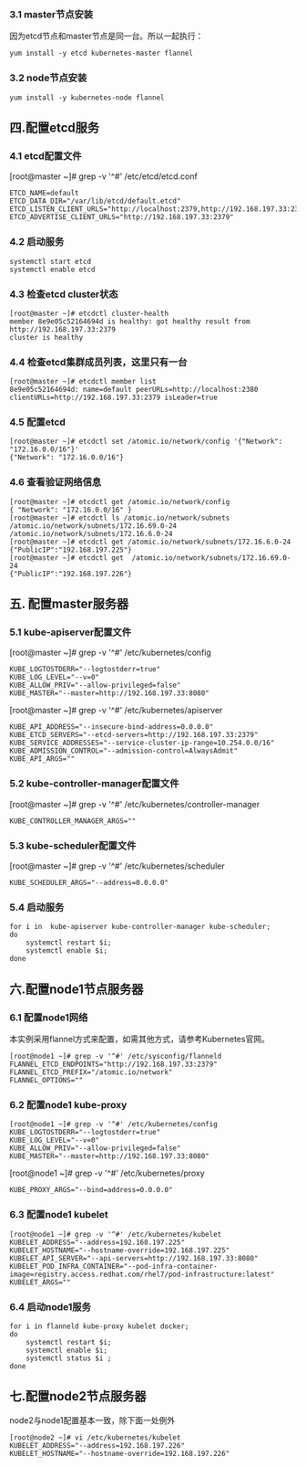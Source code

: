 ### 3.1 master节点安装

因为etcd节点和master节点是同一台。所以一起执行：

```
yum install -y etcd kubernetes-master flannel
```

### 3.2 node节点安装

```
yum install -y kubernetes-node flannel 
```

## 四.配置etcd服务

### 4.1 etcd配置文件

[root@master ~]# grep -v '^#' /etc/etcd/etcd.conf

```
ETCD_NAME=default
ETCD_DATA_DIR="/var/lib/etcd/default.etcd"
ETCD_LISTEN_CLIENT_URLS="http://localhost:2379,http://192.168.197.33:2379"
ETCD_ADVERTISE_CLIENT_URLS="http://192.168.197.33:2379"
```

### 4.2 启动服务

```
systemctl start etcd
systemctl enable etcd
```

### 4.3 检查etcd cluster状态 

```
[root@master ~]# etcdctl cluster-health   
member 8e9e05c52164694d is healthy: got healthy result from http://192.168.197.33:2379
cluster is healthy
```

### 4.4 检查etcd集群成员列表，这里只有一台

```
[root@master ~]# etcdctl member list
8e9e05c52164694d: name=default peerURLs=http://localhost:2380 clientURLs=http://192.168.197.33:2379 isLeader=true
```

### 4.5 配置etcd

```
[root@master ~]# etcdctl set /atomic.io/network/config '{"Network": "172.16.0.0/16"}'
{"Network": "172.16.0.0/16"}
```

### 4.6 查看验证网络信息

```
[root@master ~]# etcdctl get /atomic.io/network/config  
{ "Network": "172.16.0.0/16" }
[root@master ~]# etcdctl ls /atomic.io/network/subnets
/atomic.io/network/subnets/172.16.69.0-24
/atomic.io/network/subnets/172.16.6.0-24
[root@master ~]# etcdctl get /atomic.io/network/subnets/172.16.6.0-24
{"PublicIP":"192.168.197.225"}
[root@master ~]# etcdctl get  /atomic.io/network/subnets/172.16.69.0-24
{"PublicIP":"192.168.197.226"}
```

## 五. 配置master服务器

### 5.1 kube-apiserver配置文件

[root@master ~]# grep -v '^#' /etc/kubernetes/config

```
KUBE_LOGTOSTDERR="--logtostderr=true"
KUBE_LOG_LEVEL="--v=0"
KUBE_ALLOW_PRIV="--allow-privileged=false"
KUBE_MASTER="--master=http://192.168.197.33:8080"

```

[root@master ~]# grep -v '^#' /etc/kubernetes/apiserver

```
KUBE_API_ADDRESS="--insecure-bind-address=0.0.0.0"
KUBE_ETCD_SERVERS="--etcd-servers=http://192.168.197.33:2379"
KUBE_SERVICE_ADDRESSES="--service-cluster-ip-range=10.254.0.0/16"
KUBE_ADMISSION_CONTROL="--admission-control=AlwaysAdmit"
KUBE_API_ARGS=""
```

### 5.2 kube-controller-manager配置文件

[root@master ~]# grep -v '^#' /etc/kubernetes/controller-manager

```
KUBE_CONTROLLER_MANAGER_ARGS=""
```

### 5.3 kube-scheduler配置文件

[root@master ~]# grep -v '^#' /etc/kubernetes/scheduler

```
KUBE_SCHEDULER_ARGS="--address=0.0.0.0"
```

### 5.4 启动服务

```
for i in  kube-apiserver kube-controller-manager kube-scheduler;
do 
    systemctl restart $i; 
    systemctl enable $i;
done
```

## 六.配置node1节点服务器

### 6.1 配置node1网络

本实例采用flannel方式来配置，如需其他方式，请参考Kubernetes官网。

```
[root@node1 ~]# grep -v '^#' /etc/sysconfig/flanneld 
FLANNEL_ETCD_ENDPOINTS="http://192.168.197.33:2379"
FLANNEL_ETCD_PREFIX="/atomic.io/network"
FLANNEL_OPTIONS=""        
```

### 6.2 配置node1 kube-proxy

```
[root@node1 ~]# grep -v '^#' /etc/kubernetes/config 
KUBE_LOGTOSTDERR="--logtostderr=true"
KUBE_LOG_LEVEL="--v=0"
KUBE_ALLOW_PRIV="--allow-privileged=false"
KUBE_MASTER="--master=http://192.168.197.33:8080"
```

[root@node1 ~]# grep -v '^#' /etc/kubernetes/proxy                  

```
KUBE_PROXY_ARGS="--bind=address=0.0.0.0"
```

### 6.3 配置node1 kubelet

```
[root@node1 ~]# grep -v '^#' /etc/kubernetes/kubelet 
KUBELET_ADDRESS="--address=192.168.197.225"
KUBELET_HOSTNAME="--hostname-override=192.168.197.225"
KUBELET_API_SERVER="--api-servers=http://192.168.197.33:8080"
KUBELET_POD_INFRA_CONTAINER="--pod-infra-container-image=registry.access.redhat.com/rhel7/pod-infrastructure:latest"
KUBELET_ARGS=""
```

### 6.4 启动node1服务

```
for i in flanneld kube-proxy kubelet docker;
do 
    systemctl restart $i;
    systemctl enable $i;
    systemctl status $i ;
done
```

## 七.配置node2节点服务器

node2与node1配置基本一致，除下面一处例外

```
[root@node2 ~]# vi /etc/kubernetes/kubelet
KUBELET_ADDRESS="--address=192.168.197.226"
KUBELET_HOSTNAME="--hostname-override=192.168.197.226"
```

